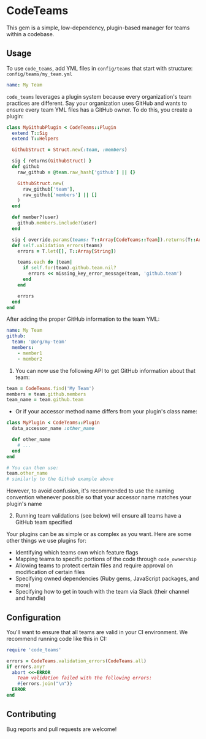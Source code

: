 # CodeTeams

This gem is a simple, low-dependency, plugin-based manager for teams within a codebase.

## Usage

To use `code_teams`, add YML files in `config/teams` that start with structure:
`config/teams/my_team.yml`
```yml
name: My Team
```

`code_teams` leverages a plugin system because every organization's team practices are different. Say your organization uses GitHub and wants to ensure every team YML files has a GitHub owner. To do this, you create a plugin:

```ruby
class MyGithubPlugin < CodeTeams::Plugin
  extend T::Sig
  extend T::Helpers

  GithubStruct = Struct.new(:team, :members)

  sig { returns(GithubStruct) }
  def github
    raw_github = @team.raw_hash['github'] || {}

    GithubStruct.new(
      raw_github['team'],
      raw_github['members'] || []
    )
  end

  def member?(user)
    github.members.include?(user)
  end

  sig { override.params(teams: T::Array[CodeTeams::Team]).returns(T::Array[String]) }
  def self.validation_errors(teams)
    errors = T.let([], T::Array[String])

    teams.each do |team|
      if self.for(team).github.team.nil?
        errors << missing_key_error_message(team, 'github.team')
      end
    end

    errors
  end
end
```

After adding the proper GitHub information to the team YML:
```yml
name: My Team
github:
  team: '@org/my-team'
  members:
    - member1
    - member2
```

1) You can now use the following API to get GitHub information about that team:
```ruby
team = CodeTeams.find('My Team')
members = team.github.members
team_name = team.github.team
```

   * Or if your accessor method name differs from your plugin's class name:

   ```ruby
   class MyPlugin < CodeTeams::Plugin
     data_accessor_name :other_name

     def other_name
       # ...
     end
   end

   # You can then use:
   team.other_name
   # similarly to the Github example above
   ```

   However, to avoid confusion, it's recommended to use the naming convention 
   whenever possible so that your accessor name matches your plugin's name

2) Running team validations (see below) will ensure all teams have a GitHub team specified

Your plugins can be as simple or as complex as you want. Here are some other things we use plugins for:
- Identifying which teams own which feature flags
- Mapping teams to specific portions of the code through `code_ownership`
- Allowing teams to protect certain files and require approval on modification of certain files
- Specifying owned dependencies (Ruby gems, JavaScript packages, and more)
- Specifying how to get in touch with the team via Slack (their channel and handle)

## Configuration
You'll want to ensure that all teams are valid in your CI environment. We recommend running code like this in CI:
```ruby
require 'code_teams'

errors = CodeTeams.validation_errors(CodeTeams.all)
if errors.any?
  abort <<~ERROR
    Team validation failed with the following errors:
    #{errors.join("\n")}
  ERROR
end
```

## Contributing

Bug reports and pull requests are welcome!

